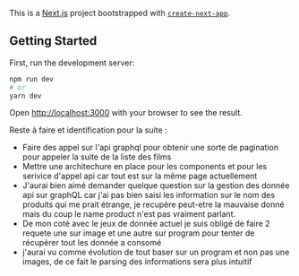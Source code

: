 This is a [Next.js](https://nextjs.org/) project bootstrapped with [`create-next-app`](https://github.com/vercel/next.js/tree/canary/packages/create-next-app).

## Getting Started

First, run the development server:

```bash
npm run dev
# or
yarn dev
```

Open [http://localhost:3000](http://localhost:3000) with your browser to see the result.

Reste à faire et identification pour la suite :
- Faire des appel sur l'api graphql pour obtenir une sorte de pagination pour appeler la suite de la liste des films
- Mettre une architechure en place pour les components et pour les serivice d'appel api car tout est sur la même page actuellement
- J'aurai bien aimé demander quelque question sur la gestion des donnée api sur graphQL car j'ai pas bien saisi les information sur le nom des produits qui me prait étrange, je recupère peut-etre la mauvaise donné mais du coup le name product n'est pas vraiment parlant.
- De mon coté avec le jeux de donnée actuel je suis obligé de faire 2 requete une sur image et une autre sur program pour tenter de récupérer tout les donnée a consomé
- j'aurai vu comme évolution de tout baser sur un program et non pas une images, de ce fait le parsing des informations sera plus intuitif


